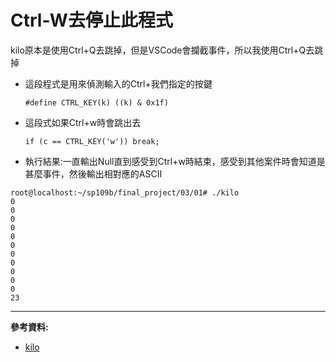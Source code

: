 # Ctrl-W去停止此程式

kilo原本是使用Ctrl+Q去跳掉，但是VSCode會攔截事件，所以我使用Ctrl+Q去跳掉

* 這段程式是用來偵測輸入的Ctrl+我們指定的按鍵
    ```
    #define CTRL_KEY(k) ((k) & 0x1f)
    ```

* 這段式如果Ctrl+w時會跳出去
    ```
    if (c == CTRL_KEY('w')) break;
    ```

* 執行結果:一直輸出Null直到感受到Ctrl+w時結束，感受到其他案件時會知道是甚麼事件，然後輸出相對應的ASCII
```
root@localhost:~/sp109b/final_project/03/01# ./kilo
0
0
0
0
0
0
0
0
0
0
0
23
```
---
**參考資料:**

* [kilo](https://viewsourcecode.org/snaptoken/kilo/03.rawInputAndOutput.html)

